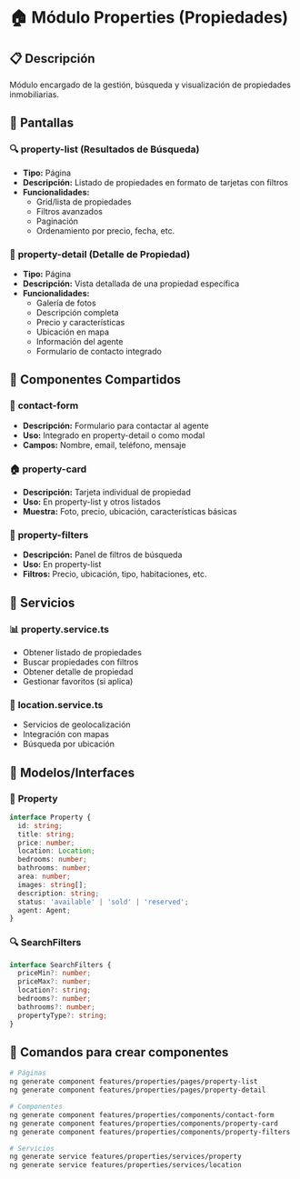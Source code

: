 # 🏠 Módulo Properties (Propiedades)

## 📋 Descripción
Módulo encargado de la gestión, búsqueda y visualización de propiedades inmobiliarias.

## 📱 Pantallas

### 🔍 **property-list** (Resultados de Búsqueda)
- **Tipo:** Página
- **Descripción:** Listado de propiedades en formato de tarjetas con filtros
- **Funcionalidades:**
  - Grid/lista de propiedades
  - Filtros avanzados
  - Paginación
  - Ordenamiento por precio, fecha, etc.

### 🏡 **property-detail** (Detalle de Propiedad)
- **Tipo:** Página
- **Descripción:** Vista detallada de una propiedad específica
- **Funcionalidades:**
  - Galería de fotos
  - Descripción completa
  - Precio y características
  - Ubicación en mapa
  - Información del agente
  - Formulario de contacto integrado

## 🧩 Componentes Compartidos

### 📧 **contact-form**
- **Descripción:** Formulario para contactar al agente
- **Uso:** Integrado en property-detail o como modal
- **Campos:** Nombre, email, teléfono, mensaje

### 🏠 **property-card**
- **Descripción:** Tarjeta individual de propiedad
- **Uso:** En property-list y otros listados
- **Muestra:** Foto, precio, ubicación, características básicas

### 🔧 **property-filters**
- **Descripción:** Panel de filtros de búsqueda
- **Uso:** En property-list
- **Filtros:** Precio, ubicación, tipo, habitaciones, etc.

## 🔧 Servicios

### 📊 **property.service.ts**
- Obtener listado de propiedades
- Buscar propiedades con filtros
- Obtener detalle de propiedad
- Gestionar favoritos (si aplica)

### 📍 **location.service.ts**
- Servicios de geolocalización
- Integración con mapas
- Búsqueda por ubicación

## 🎯 Modelos/Interfaces

### 🏡 **Property**
```typescript
interface Property {
  id: string;
  title: string;
  price: number;
  location: Location;
  bedrooms: number;
  bathrooms: number;
  area: number;
  images: string[];
  description: string;
  status: 'available' | 'sold' | 'reserved';
  agent: Agent;
}
```

### 🔍 **SearchFilters**
```typescript
interface SearchFilters {
  priceMin?: number;
  priceMax?: number;
  location?: string;
  bedrooms?: number;
  bathrooms?: number;
  propertyType?: string;
}
```

## 🚀 Comandos para crear componentes

```bash
# Páginas
ng generate component features/properties/pages/property-list
ng generate component features/properties/pages/property-detail

# Componentes
ng generate component features/properties/components/contact-form
ng generate component features/properties/components/property-card
ng generate component features/properties/components/property-filters

# Servicios
ng generate service features/properties/services/property
ng generate service features/properties/services/location
```